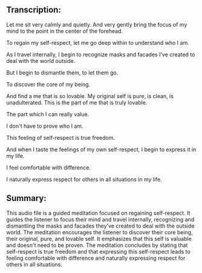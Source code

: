 ## Transcription:

Let me sit very calmly and quietly. And very gently bring the focus of my mind to the point in the center of the forehead.

To regain my self-respect, let me go deep within to understand who I am.

As I travel internally, I begin to recognize masks and facades I've created to deal with the world outside.

But I begin to dismantle them, to let them go.

To discover the core of my being.

And find a me that is so lovable. My original self is pure, is clean, is unadulterated. This is the part of me that is truly lovable.

The part which I can really value.

I don't have to prove who I am.

This feeling of self-respect is true freedom.

And when I taste the feelings of my own self-respect, I begin to express it in my life.

I feel comfortable with difference.

I naturally express respect for others in all situations in my life.

## Summary:

This audio file is a guided meditation focused on regaining self-respect. It guides the listener to focus their mind and travel internally, recognizing and dismantling the masks and facades they've created to deal with the outside world. The meditation encourages the listener to discover their core being, their original, pure, and lovable self. It emphasizes that this self is valuable and doesn't need to be proven. The meditation concludes by stating that self-respect is true freedom and that expressing this self-respect leads to feeling comfortable with difference and naturally expressing respect for others in all situations.

